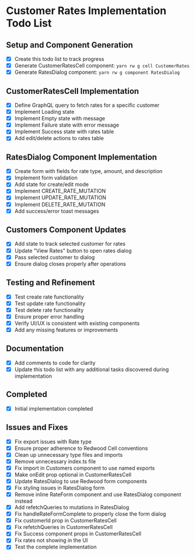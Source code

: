 # Customer Rates Implementation Todo List

## Setup and Component Generation
- [x] Create this todo list to track progress
- [x] Generate CustomerRatesCell component: `yarn rw g cell CustomerRates`
- [x] Generate RatesDialog component: `yarn rw g component RatesDialog`

## CustomerRatesCell Implementation
- [x] Define GraphQL query to fetch rates for a specific customer
- [x] Implement Loading state
- [x] Implement Empty state with message
- [x] Implement Failure state with error message
- [x] Implement Success state with rates table
- [x] Add edit/delete actions to rates table

## RatesDialog Component Implementation
- [x] Create form with fields for rate type, amount, and description
- [x] Implement form validation
- [x] Add state for create/edit mode
- [x] Implement CREATE_RATE_MUTATION
- [x] Implement UPDATE_RATE_MUTATION
- [x] Implement DELETE_RATE_MUTATION
- [x] Add success/error toast messages

## Customers Component Updates
- [x] Add state to track selected customer for rates
- [x] Update "View Rates" button to open rates dialog
- [x] Pass selected customer to dialog
- [x] Ensure dialog closes properly after operations

## Testing and Refinement
- [x] Test create rate functionality
- [x] Test update rate functionality
- [x] Test delete rate functionality
- [x] Ensure proper error handling
- [x] Verify UI/UX is consistent with existing components
- [x] Add any missing features or improvements

## Documentation
- [x] Add comments to code for clarity
- [x] Update this todo list with any additional tasks discovered during implementation

## Completed
- [x] Initial implementation completed

## Issues and Fixes
- [x] Fix export issues with Rate type
- [x] Ensure proper adherence to Redwood Cell conventions
- [x] Clean up unnecessary type files and imports
- [x] Remove unnecessary index.ts file
- [x] Fix import in Customers component to use named exports
- [x] Make onEdit prop optional in CustomerRatesCell
- [x] Update RatesDialog to use Redwood form components
- [x] Fix styling issues in RatesDialog form
- [x] Remove inline RateForm component and use RatesDialog component instead
- [x] Add refetchQueries to mutations in RatesDialog
- [x] Fix handleRateFormComplete to properly close the form dialog
- [x] Fix customerId prop in CustomerRatesCell
- [x] Fix refetchQueries in CustomerRatesCell
- [x] Fix Success component props in CustomerRatesCell
- [x] Fix rates not showing in the UI
- [x] Test the complete implementation
